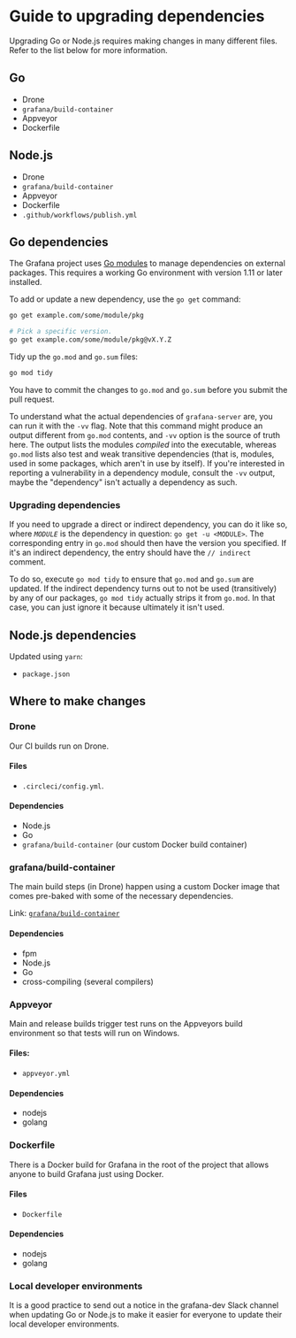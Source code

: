 # Guide to upgrading dependencies

Upgrading Go or Node.js requires making changes in many different files. Refer to the list below for more information.

## Go

- Drone
- `grafana/build-container`
- Appveyor
- Dockerfile

## Node.js

- Drone
- `grafana/build-container`
- Appveyor
- Dockerfile
- `.github/workflows/publish.yml`

## Go dependencies

The Grafana project uses [Go modules](https://golang.org/cmd/go/#hdr-Modules__module_versions__and_more) to manage dependencies on external packages. This requires a working Go environment with version 1.11 or later installed.

To add or update a new dependency, use the `go get` command:

```bash
go get example.com/some/module/pkg

# Pick a specific version.
go get example.com/some/module/pkg@vX.Y.Z
```

Tidy up the `go.mod` and `go.sum` files:

```bash
go mod tidy
```

You have to commit the changes to `go.mod` and `go.sum` before you submit the pull request.

To understand what the actual dependencies of `grafana-server` are, you can run it with the `-vv` flag. Note that this command might produce an output different from `go.mod` contents, and `-vv` option is the source of truth here. The output lists the modules _compiled_ into the executable, whereas `go.mod` lists also test and weak transitive dependencies (that is, modules, used in some packages, which aren't in use by itself). If you're interested in reporting a vulnerability in a dependency module, consult the `-vv` output, maybe the "dependency" isn't actually a dependency as such.

### Upgrading dependencies

If you need to upgrade a direct or indirect dependency, you can do it like so, where _`MODULE`_ is the dependency in question: `go get -u <MODULE>`. The corresponding entry in `go.mod` should then have the version you specified. If it's an indirect dependency, the entry should have the `// indirect` comment. 

To do so, execute `go mod tidy` to ensure that `go.mod` and `go.sum` are updated. If the indirect dependency turns out to not be used (transitively) by any of our packages, `go mod tidy` actually strips it from `go.mod`. In that case, you can just ignore it because ultimately it isn't used.

## Node.js dependencies

Updated using `yarn`:

- `package.json`

## Where to make changes

### Drone

Our CI builds run on Drone.

#### Files

- `.circleci/config.yml`.

#### Dependencies

- Node.js
- Go
- `grafana/build-container` (our custom Docker build container)

### grafana/build-container

The main build steps (in Drone) happen using a custom Docker image that comes pre-baked with some of the necessary dependencies.

Link: [`grafana/build-container`](https://github.com/grafana/grafana/tree/main/scripts/build/ci-build)

#### Dependencies

- fpm
- Node.js
- Go
- cross-compiling (several compilers)

### Appveyor

Main and release builds trigger test runs on the Appveyors build environment so that tests will run on Windows.

#### Files:

- `appveyor.yml`

#### Dependencies

- nodejs
- golang

### Dockerfile

There is a Docker build for Grafana in the root of the project that allows anyone to build Grafana just using Docker.

#### Files

- `Dockerfile`

#### Dependencies

- nodejs
- golang

### Local developer environments

It is a good practice to send out a notice in the grafana-dev Slack channel when updating Go or Node.js to make it easier for everyone to update their local developer environments.
